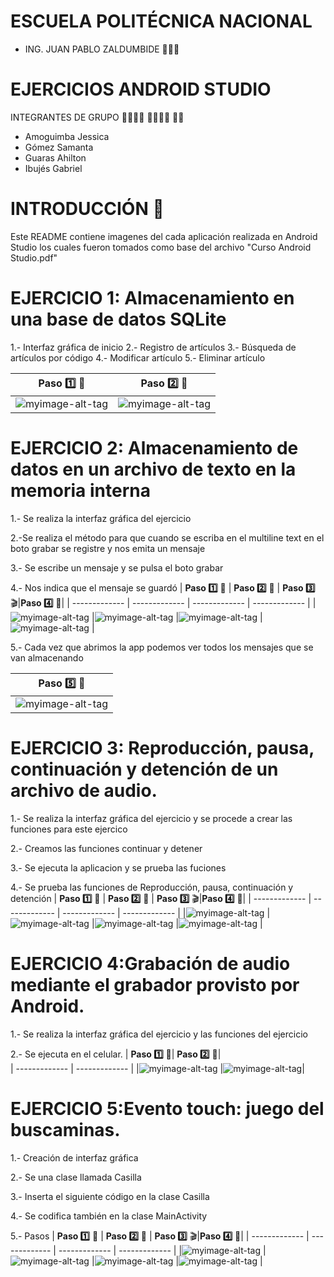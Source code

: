 # ESCUELA POLITÉCNICA NACIONAL

* ING. JUAN PABLO ZALDUMBIDE 👨🏻‍🏫

#  EJERCICIOS ANDROID STUDIO

INTEGRANTES DE GRUPO  👨‍💻👩‍💻 👨‍💻👩‍💻 👨‍💻
- Amoguimba Jessica
- Gómez Samanta
- Guaras Ahilton
- Ibujés Gabriel

# INTRODUCCIÓN  📝

Este README contiene imagenes del cada aplicación realizada en Android Studio los cuales fueron tomados como base del archivo "Curso Android Studio.pdf" 


# EJERCICIO 1: Almacenamiento en una base de datos SQLite
1.- Interfaz gráfica de inicio
2.- Registro de artículos
3.- Búsqueda de artículos por código
4.- Modificar artículo 
5.- Eliminar artículo

| **Paso 1️⃣** :speech_balloon: | **Paso 2️⃣** :bust_in_silhouette: |
| ------------- | ------------- |
|![myimage-alt-tag](https://github.com/Emerick95/Ejercicios_AndroidStudio_Topicos/blob/main/BDDSQLite/CapturasSQLite/Interfaz_Inicio.jpeg) |![myimage-alt-tag](https://github.com/Emerick95/Ejercicios_AndroidStudio_Topicos/blob/main/BDDSQLite/CapturasSQLite/Registro.jpeg)  |

# EJERCICIO 2: Almacenamiento de datos en un archivo de texto en la memoria interna
1.- Se realiza la interfaz gráfica del ejercicio

2.-Se realiza el método para que cuando se escriba en el multiline text en el boto grabar se registre y nos emita un mensaje 

3.- Se escribe un mensaje y se pulsa el boto grabar

4.- Nos indica que el mensaje se guardó
| **Paso 1️⃣** :speech_balloon: | **Paso 2️⃣** :bust_in_silhouette: | **Paso 3️⃣** :clapper:|**Paso 4️⃣** :scroll:|
| ------------- | ------------- | ------------- | ------------- |
|![myimage-alt-tag](https://user-images.githubusercontent.com/49683650/106551652-b01d5c00-64e3-11eb-8313-ffc17de94984.JPG) |![myimage-alt-tag](https://user-images.githubusercontent.com/49683650/106551648-aeec2f00-64e3-11eb-8f78-b0fb7c08f49a.JPG)  |![myimage-alt-tag](https://user-images.githubusercontent.com/49683650/106551651-af84c580-64e3-11eb-8cac-a60e6816330f.png)  |![myimage-alt-tag](https://user-images.githubusercontent.com/49683650/106551653-b01d5c00-64e3-11eb-9b6f-d9e039baaf58.JPG) |

5.- Cada vez que abrimos la app podemos ver todos los mensajes que se van almacenando

| **Paso 5️⃣** :bust_in_silhouette:| 
| ------------- |
|![myimage-alt-tag](https://github.com/JESSICAAMOGUIMBA/Imagenes_ejercicios/blob/main/Imagenes/Respuesta_e2.jpeg)|

# EJERCICIO 3: Reproducción, pausa, continuación y detención de un archivo de audio.
1.- Se realiza la interfaz gráfica del ejercicio y se procede a crear las funciones para este ejercico

2.- Creamos las funciones continuar y detener

3.- Se ejecuta la aplicacion y se prueba las fuciones

4.- Se prueba las funciones de Reproducción, pausa, continuación y detención
| **Paso 1️⃣** :speech_balloon: | **Paso 2️⃣** :bust_in_silhouette: | **Paso 3️⃣** :clapper:|**Paso 4️⃣** :scroll:|
| ------------- | ------------- | ------------- | ------------- |
|![myimage-alt-tag](https://github.com/JESSICAAMOGUIMBA/Imagenes_ejercicios/blob/main/Imagenes/Imagen%20ejercicio3.1.jpeg) |![myimage-alt-tag](https://github.com/JESSICAAMOGUIMBA/Imagenes_ejercicios/blob/main/Imagenes/Imagen%20ejercicio3.2.jpeg)  |![myimage-alt-tag](https://github.com/JESSICAAMOGUIMBA/Imagenes_ejercicios/blob/main/Imagenes/Resultado2.jpeg)  |![myimage-alt-tag](https://github.com/JESSICAAMOGUIMBA/Imagenes_ejercicios/blob/main/Imagenes/Resultados1.jpeg) |

# EJERCICIO 4:Grabación de audio mediante el grabador provisto por Android.
1.- Se realiza la interfaz gráfica del ejercicio  y las funciones del ejercicio

2.- Se ejecuta en el celular.
| **Paso 1️⃣** :bust_in_silhouette:| **Paso 2️⃣** :bust_in_silhouette:|  
| ------------- | ------------- |
|![myimage-alt-tag](https://github.com/JESSICAAMOGUIMBA/Imagenes_ejercicios/blob/main/Imagenes/CodigoUsado%20ejercicio4.jpeg) |![myimage-alt-tag](https://github.com/JESSICAAMOGUIMBA/Imagenes_ejercicios/blob/main/Imagenes/Resultado%20ejercicio4.jpeg)|


# EJERCICIO 5:Evento touch: juego del buscaminas.
1.- Creación de interfaz gráfica

2.- Se una clase llamada Casilla

3.- Inserta el siguiente código en la clase Casilla

4.- Se codifica también en la clase MainActivity

5.- Pasos
| **Paso 1️⃣** :speech_balloon: | **Paso 2️⃣** :bust_in_silhouette: | **Paso 3️⃣** :clapper:|**Paso 4️⃣** :scroll:|
| ------------- | ------------- | ------------- | ------------- |
|![myimage-alt-tag](https://github.com/Emerick95/Ejercicios_AndroidStudio_Topicos/blob/main/Juego_Buscaminas/Capturas/Clase_Casilla.PNG) |![myimage-alt-tag](https://github.com/Emerick95/Ejercicios_AndroidStudio_Topicos/blob/main/Juego_Buscaminas/Capturas/Clase_Main.PNG)  |![myimage-alt-tag](https://github.com/Emerick95/Ejercicios_AndroidStudio_Topicos/blob/main/Juego_Buscaminas/Capturas/Inicio.jpeg)  |![myimage-alt-tag](https://github.com/Emerick95/Ejercicios_AndroidStudio_Topicos/blob/main/Juego_Buscaminas/Capturas/Ganaste.jpeg) |
